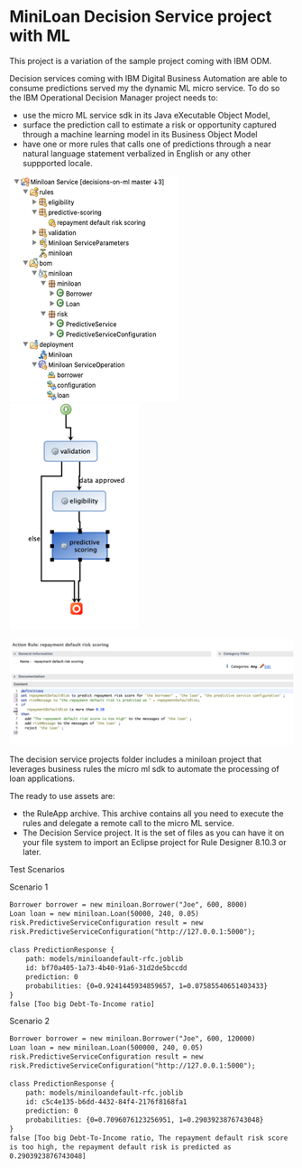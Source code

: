 # MiniLoan Decision Service project with ML

This project is a variation of the sample project coming with IBM ODM.

Decision services coming with IBM Digital Business Automation are able to consume predictions served my the dynamic ML micro service. To do so the IBM Operational Decision Manager project needs to:
- use the micro ML service sdk in its Java eXecutable Object Model,
- surface the prediction call to estimate a risk or opportunity captured through a machine learning model in its Business Object Model
- have one or more rules that calls one of predictions through a near natural language statement verbalized in English or any other suppported locale.

<img src="../docs/images/miniloan-with-ml-rule-explorer.png" alt="Decision Service project in the Rule Explorer" width="300" height="400">

<img src="../docs/images/miniloan-with-ml-ruleflow.png" alt="A ruleflow with a task that cares about the ML estimated risk management" width="230" height="400">

![Rule calling the prediction](../docs/images/rule-with-ml.png "A rule calling a prediction of a repayment loan default")
 
The decision service projects folder includes a miniloan project that leverages business rules the micro ml sdk to automate the processing of loan applications.

The ready to use assets are:
- the RuleApp archive. This archive contains all you need to execute the rules and delegate a remote call to the micro ML service.
- The Decision Service project. It is the set of files as you can have it on your file system to import an Eclipse project for Rule Designer 8.10.3 or later.

Test Scenarios

Scenario 1
```console
Borrower borrower = new miniloan.Borrower("Joe", 600, 8000)
Loan loan = new miniloan.Loan(50000, 240, 0.05)
risk.PredictiveServiceConfiguration result = new risk.PredictiveServiceConfiguration("http://127.0.0.1:5000");

class PredictionResponse {
    path: models/miniloandefault-rfc.joblib
    id: bf70a405-1a73-4b40-91a6-31d2de5bccdd
    prediction: 0
    probabilities: {0=0.9241445934859657, 1=0.07585540651403433}
}
false [Too big Debt-To-Income ratio]
```
Scenario 2
```console
Borrower borrower = new miniloan.Borrower("Joe", 600, 120000)
Loan loan = new miniloan.Loan(500000, 240, 0.05)
risk.PredictiveServiceConfiguration result = new risk.PredictiveServiceConfiguration("http://127.0.0.1:5000");

class PredictionResponse {
    path: models/miniloandefault-rfc.joblib
    id: c5c4e135-b6dd-4432-84f4-2176f8168fa1
    prediction: 0
    probabilities: {0=0.7096076123256951, 1=0.2903923876743048}
}
false [Too big Debt-To-Income ratio, The repayment default risk score is too high, the repayment default risk is predicted as 0.2903923876743048]
```
